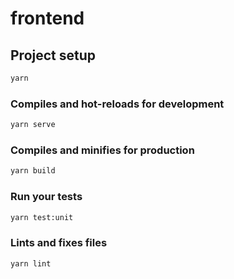 <!--
OpenPantheon: the pantheon for Education
Copyright (C) 2021 CRI

This program is free software: you can redistribute it and/or modify
it under the terms of the GNU Affero General Public License as published
by the Free Software Foundation, either version 3 of the License, or
(at your option) any later version.

This program is distributed in the hope that it will be useful,
but WITHOUT ANY WARRANTY; without even the implied warranty of
MERCHANTABILITY or FITNESS FOR A PARTICULAR PURPOSE.  See the
GNU Affero General Public License for more details.

You should have received a copy of the GNU Affero General Public License
along with this program.  If not, see <https://www.gnu.org/licenses/>.
-->
# frontend

## Project setup

```bash
yarn
```

### Compiles and hot-reloads for development

```bash
yarn serve
```

### Compiles and minifies for production

```bash
yarn build
```

### Run your tests

```bash
yarn test:unit
```

### Lints and fixes files

```bash
yarn lint
```
